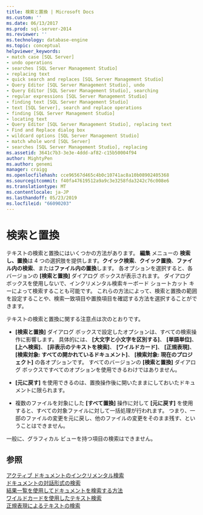 ```yaml
---
title: 検索と置換 | Microsoft Docs
ms.custom: ''
ms.date: 06/13/2017
ms.prod: sql-server-2014
ms.reviewer: ''
ms.technology: database-engine
ms.topic: conceptual
helpviewer_keywords:
- match case [SQL Server]
- undo operations
- searches [SQL Server Management Studio]
- replacing text
- quick search and replaces [SQL Server Management Studio]
- Query Editor [SQL Server Management Studio], undo
- Query Editor [SQL Server Management Studio], searching
- regular expressions [SQL Server Management Studio]
- finding text [SQL Server Management Studio]
- text [SQL Server], search and replace operations
- finding [SQL Server Management Studio]
- locating text
- Query Editor [SQL Server Management Studio], replacing text
- Find and Replace dialog box
- wildcard options [SQL Server Management Studio]
- match whole word [SQL Server]
- searches [SQL Server Management Studio], replacing
ms.assetid: 3641c7b3-3e3e-4ddd-af82-c15b50004f94
author: MightyPen
ms.author: genemi
manager: craigg
ms.openlocfilehash: cce96567d465c4b0c10741ac8a10b08902405368
ms.sourcegitcommit: f40fa47619512a9a9c3e3258fda3242c76c008e6
ms.translationtype: MT
ms.contentlocale: ja-JP
ms.lasthandoff: 05/23/2019
ms.locfileid: "66090203"
---
```

# <a name="search-and-replace"></a>検索と置換
  テキストの検索と置換にはいくつかの方法があります。 **編集** メニューの **検索し、置換**は 4 つの選択肢を提供します。**クイック検索**、**クイック置換**、**ファイル内の検索**、または**ファイル内の置換**します。 各オプションを選択すると、各バージョンの **[検索と置換]** ダイアログ ボックスが表示されます。 ダイアログ ボックスを使用しないで、インクリメンタル検索キーボード ショートカット キーによって検索することも可能です。 これらの方法によって、検索と置換の範囲を設定することや、検索一致項目や置換項目を確認する方法を選択することができます。  
  
 テキストの検索と置換に関する注意点は次のとおりです。  
  
-   **[検索と置換]** ダイアログ ボックスで設定したオプションは、すべての検索操作に影響します。 具体的には、 **[大文字と小文字を区別する]**、 **[単語単位]**、 **[上へ検索]**、 **[非表示のテキストを検索]**、 **[ワイルドカード]**、 **[正規表現]**、 **[検索対象: すべての開かれているドキュメント]**、 **[検索対象: 現在のプロジェクト]** の各オプションです。 すべてのバージョンの **[検索と置換]** ダイアログ ボックスですべてのオプションを使用できるわけではありません。  
  
-   **[元に戻す]** を使用できるのは、置換操作後に開いたままにしておいたドキュメントに限られます。  
  
-   複数のファイルを対象にした **[すべて置換]** 操作に対して **[元に戻す]** を使用すると、すべての対象ファイルに対して一括処理が行われます。 つまり、一部のファイルの変更を元に戻し、他のファイルの変更をそのまま残す、ということはできません。  
  
 一般に、グラフィカル ビューを持つ項目の検索はできません。  
  
## <a name="see-also"></a>参照  
 [アクティブ ドキュメントのインクリメンタル検索](search-an-active-document-incrementally.md)   
 [ドキュメントの対話形式の検索](search-documents-interactively.md)   
 [結果一覧を使用してドキュメントを検索する方法](search-documents-using-results-lists.md)   
 [ワイルドカードを使用したテキスト検索](search-text-with-wildcards.md)   
 [正規表現によるテキストの検索](search-text-with-regular-expressions.md)  
  
  
